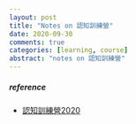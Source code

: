 ```yaml
---
layout: post
title: "Notes on 認知訓練營"
date: 2020-09-30
comments: true
categories: [learning, course]
abstract: "notes on 認知訓練營"
---
```



##### reference
* [認知訓練營2020](https://m.igetget.com/share/course/pay/detail?id=0x1A7LvaogNXknMsY1JPpql2WmznGD)
